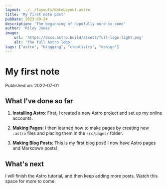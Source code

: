 ```yaml
---
layout: ../../layouts/NoteLayout.astro
title: 'My first note post'
pubDate: 2023-09-24
description: 'The beginning of hopefully more to come'
author: 'Riley Jones'
image:
    url: 'https://docs.astro.build/assets/full-logo-light.png'
    alt: 'The full Astro logo'
tags: ["astro", "blogging", "creativity", "design"]
---
```


# My first note 

Published on: 2022-07-01



## What I've done so far

1. **Installing Astro**: First, I created a new Astro project and set up my online accounts.

2. **Making Pages**: I then learned how to make pages by creating new `.astro` files and placing them in the `src/pages/` folder.

3. **Making Blog Posts**: This is my first blog post! I now have Astro pages and Markdown posts!

## What's next

I will finish the Astro tutorial, and then keep adding more posts. Watch this space for more to come.